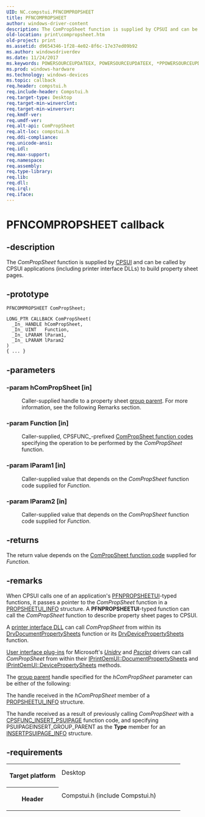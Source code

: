 ```yaml
---
UID: NC.compstui.PFNCOMPROPSHEET
title: PFNCOMPROPSHEET
author: windows-driver-content
description: The ComPropSheet function is supplied by CPSUI and can be called by CPSUI applications (including printer interface DLLs) to build property sheet pages.
old-location: print\compropsheet.htm
old-project: print
ms.assetid: d9654346-1f28-4e02-8f6c-17e37ed09b92
ms.author: windowsdriverdev
ms.date: 11/24/2017
ms.keywords: POWERSOURCEUPDATEEX, POWERSOURCEUPDATEEX, *PPOWERSOURCEUPDATEEX
ms.prod: windows-hardware
ms.technology: windows-devices
ms.topic: callback
req.header: compstui.h
req.include-header: Compstui.h
req.target-type: Desktop
req.target-min-winverclnt: 
req.target-min-winversvr: 
req.kmdf-ver: 
req.umdf-ver: 
req.alt-api: ComPropSheet
req.alt-loc: compstui.h
req.ddi-compliance: 
req.unicode-ansi: 
req.idl: 
req.max-support: 
req.namespace: 
req.assembly: 
req.type-library: 
req.lib: 
req.dll: 
req.irql: 
req.iface: 
---
```


# PFNCOMPROPSHEET callback



## -description
<p>The <i>ComPropSheet</i> function is supplied by <a href="https://msdn.microsoft.com/7af3435a-19e0-40a1-9f94-319d9d323856">CPSUI</a> and can be called by CPSUI applications (including printer interface DLLs) to build property sheet pages.</p>


## -prototype

````
PFNCOMPROPSHEET ComPropSheet;

LONG_PTR CALLBACK ComPropSheet(
  _In_ HANDLE hComPropSheet,
  _In_ UINT   Function,
  _In_ LPARAM lParam1,
  _In_ LPARAM lParam2
)
{ ... }
````


## -parameters
<dl>

### -param hComPropSheet [in]

<dd>
<p>Caller-supplied handle to a property sheet <a href="https://msdn.microsoft.com/b4c40c15-df16-4af0-81c8-9e70d26ba598">group parent</a>. For more information, see the following Remarks section.</p>
</dd>

### -param Function [in]

<dd>
<p>Caller-supplied, CPSFUNC_-prefixed <a href="print.compropsheet_function_codes">ComPropSheet function codes</a> specifying the operation to be performed by the <i>ComPropSheet</i> function.</p>
</dd>

### -param lParam1 [in]

<dd>
<p>Caller-supplied value that depends on the <i>ComPropSheet</i> function code supplied for <i>Function</i>.</p>
</dd>

### -param lParam2 [in]

<dd>
<p>Caller-supplied value that depends on the <i>ComPropSheet</i> function code supplied for <i>Function</i>.</p>
</dd>
</dl>

## -returns
<p>The return value depends on the <a href="print.compropsheet_function_codes">ComPropSheet function code</a> supplied for <i>Function</i>.</p>

## -remarks
<p>When CPSUI calls one of an application's <a href="..\compstui\nc-compstui-pfnpropsheetui.md">PFNPROPSHEETUI</a>-typed functions, it passes a pointer to the <i>ComPropSheet</i> function in a <a href="..\compstui\ns-compstui--propsheetui-info.md">PROPSHEETUI_INFO</a> structure. A <b>PFNPROPSHEETUI</b>-typed function can call the <i>ComPropSheet</i> function to describe property sheet pages to CPSUI.</p>

<p>A <a href="https://msdn.microsoft.com/2a8cf38f-8e27-4e08-9c0f-5d1a4cd854ac">printer interface DLL</a> can call <i>ComPropSheet</i> from within its <a href="..\winddiui\nf-winddiui-drvdocumentpropertysheets.md">DrvDocumentPropertySheets</a> function or its <a href="..\winddiui\nf-winddiui-drvdevicepropertysheets.md">DrvDevicePropertySheets</a> function.</p>

<p>
<a href="https://msdn.microsoft.com/22ac2af6-37d8-4913-95af-9c3dc8576d40">User interface plug-ins</a> for Microsoft's <a href="wdkgloss.u#wdkgloss.unidrv#wdkgloss.unidrv"><i>Unidrv</i></a> and <a href="wdkgloss.p#wdkgloss.pscript#wdkgloss.pscript"><i>Pscript</i></a> drivers can call <i>ComPropSheet</i> from within their <a href="print.iprintoemui_documentpropertysheets">IPrintOemUI::DocumentPropertySheets</a> and <a href="print.iprintoemui_devicepropertysheets">IPrintOemUI::DevicePropertySheets</a> methods.</p>

<p>The <a href="https://msdn.microsoft.com/b4c40c15-df16-4af0-81c8-9e70d26ba598">group parent</a> handle specified for the <i>hComPropSheet</i> parameter can be either of the following:</p>

<p>The handle received in the <i>hComPropSheet</i> member of a <a href="..\compstui\ns-compstui--propsheetui-info.md">PROPSHEETUI_INFO</a> structure.</p>

<p>The handle received as a result of previously calling <i>ComPropSheet</i> with a <a href="print.cpsfunc_insert_psuipage">CPSFUNC_INSERT_PSUIPAGE</a> function code, and specifying PSUIPAGEINSERT_GROUP_PARENT as the <b>Type</b> member for an <a href="..\compstui\ns-compstui--insertpsuipage-info.md">INSERTPSUIPAGE_INFO</a> structure.</p>

## -requirements
<table>
<tr>
<th width="30%">
<p>Target platform</p>
</th>
<td width="70%">
<dl>
<dt>Desktop</dt>
</dl>
</td>
</tr>
<tr>
<th width="30%">
<p>Header</p>
</th>
<td width="70%">
<dl>
<dt>Compstui.h (include Compstui.h)</dt>
</dl>
</td>
</tr>
</table>